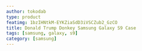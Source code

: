 ```yaml
---
author: tokodab
type: product
featimg: 1bzIHNtkM-EYKZiaSdD3iVSCZub2_GzCO
title: Donald Trump Donkey Samsung Galaxy S9 Case
tags: [samsung, galaxy, s9]
category: [samsung]
---
```


